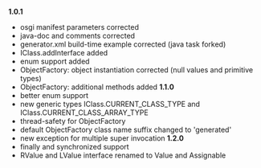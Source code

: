**1.0.1**
* osgi manifest parameters corrected
* java-doc and comments corrected
* generator.xml build-time example corrected (java task forked)
* IClass.addInterface added
* enum support added
* ObjectFactory: object instantiation corrected (null values and primitive types)
* ObjectFactory: additional methods added
**1.1.0**
* better enum support
* new generic types IClass.CURRENT_CLASS_TYPE and IClass.CURRENT_CLASS_ARRAY_TYPE
* thread-safety for ObjectFactory
* default ObjectFactory class name suffix changed to 'generated'
* new exception for multiple super invocation
**1.2.0**
* finally and synchronized support
* RValue and LValue interface renamed to Value and Assignable